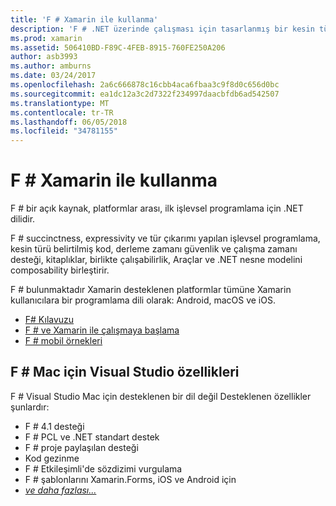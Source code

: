 ```yaml
---
title: 'F # Xamarin ile kullanma'
description: 'F # .NET üzerinde çalışması için tasarlanmış bir kesin türü belirtilmiş işlevsel programlama dilidir. Bu belge, özellikleri ve F # ile oluşturulmuş örnekleri bağlantılar üst düzey bir genel bakış sağlar.'
ms.prod: xamarin
ms.assetid: 506410BD-F89C-4FEB-8915-760FE250A206
author: asb3993
ms.author: amburns
ms.date: 03/24/2017
ms.openlocfilehash: 2a6c666878c16cbb4aca6fbaa3c9f8d0c656d0bc
ms.sourcegitcommit: ea1dc12a3c2d7322f234997daacbfdb6ad542507
ms.translationtype: MT
ms.contentlocale: tr-TR
ms.lasthandoff: 06/05/2018
ms.locfileid: "34781155"
---
```

# <a name="using-f-with-xamarin"></a>F # Xamarin ile kullanma

F # bir açık kaynak, platformlar arası, ilk işlevsel programlama için .NET dilidir.

F # succinctness, expressivity ve tür çıkarımı yapılan işlevsel programlama, kesin türü belirtilmiş kod, derleme zamanı güvenlik ve çalışma zamanı desteği, kitaplıklar, birlikte çalışabilirlik, Araçlar ve .NET nesne modelini composability birleştirir.

F # bulunmaktadır Xamarin desteklenen platformlar tümüne Xamarin kullanıcılara bir programlama dili olarak: Android, macOS ve iOS.

- [F# Kılavuzu](https://docs.microsoft.com/dotnet/fsharp/)
- [F # ve Xamarin ile çalışmaya başlama](overview.md)
- [F # mobil örnekleri](samples.md)

## <a name="f-features-in-visual-studio-for-mac"></a>F # Mac için Visual Studio özellikleri

F # Visual Studio Mac için desteklenen bir dil değil Desteklenen özellikler şunlardır:

- F # 4.1 desteği
- F # PCL ve .NET standart destek
- F # proje paylaşılan desteği
- Kod gezinme
- F # Etkileşimli'de sözdizimi vurgulama
- F # şablonlarını Xamarin.Forms, iOS ve Android için
- [*ve daha fazlası...*](https://developer.xamarin.com/releases/studio/xamarin.studio_6.0/xamarin.studio_6.0/#F_Enhancements)
